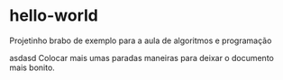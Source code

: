 # hello-world
Projetinho brabo de exemplo para a aula de algoritmos e programação

asdasd
Colocar mais umas paradas maneiras para deixar o documento mais bonito.
